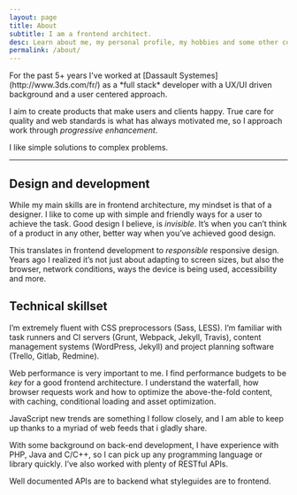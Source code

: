 ```yaml
---
layout: page
title: About
subtitle: I am a frontend architect.
desc: Learn about me, my personal profile, my hobbies and some other coll stuffs
permalink: /about/
---
```


<div class="lead">For the past 5+ years I've worked at [Dassault Systemes](http://www.3ds.com/fr/) as a *full stack* developer with a UX/UI driven background and a user centered approach.
</div>

I aim to create products that make users and clients happy. True care for quality and web standards is what has always motivated me, so I approach work through *progressive enhancement*.

I like simple solutions to complex problems.

---

## Design and development
While my main skills are in frontend architecture, my mindset is that of a designer. I like to come up with simple and friendly ways for a user to achieve the task. Good design I believe, is *invisible*. It’s when you can’t think of a product in any other, better way when you’ve achieved good design.

This translates in frontend development to *responsible* responsive design. Years ago I realized it’s not just about adapting to screen sizes, but also the browser, network conditions, ways the device is being used, accessibility and more.

## Technical skillset
I’m extremely fluent with CSS preprocessors (Sass, LESS). I’m familiar with task runners and CI servers (Grunt, Webpack, Jekyll, Travis), content management systems (WordPress, Jekyll) and project planning software (Trello, Gitlab, Redmine).

Web performance is very important to me. I find performance budgets to be *key* for a good frontend architecture. I understand the waterfall, how browser requests work and how to optimize the above-the-fold content, with caching, conditional loading and asset optimization.

JavaScript new trends are something I follow closely, and I am able to keep up thanks to a myriad of web feeds that i gladly share.

With some background on back-end development, I have experience with PHP, Java and C/C++, so I can pick up any programming language or library quickly. I’ve also worked with plenty of RESTful APIs.

Well documented APIs are to backend what styleguides are to frontend.
